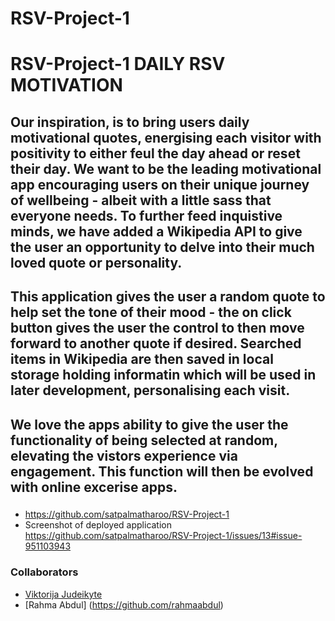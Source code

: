 # RSV-Project-1

# RSV-Project-1      DAILY RSV MOTIVATION

## Our inspiration, is to bring users daily motivational quotes, energising each visitor with positivity to either feul the day ahead or reset their day.  We want to be the leading motivational app encouraging users on their unique journey of wellbeing - albeit with a little sass that everyone needs.  To further feed inquistive minds, we have added a Wikipedia API to give the user an opportunity to delve into their much loved quote or personality. 

## This application gives the user a random quote to help set the tone of their mood - the on click button gives the user the control to then move forward to another quote if desired. Searched items in Wikipedia are then saved in local storage holding informatin which will be used in later development, personalising each visit.

## We love the apps ability to give the user the functionality of being selected at random, elevating the vistors experience via engagement.  This function will then be evolved with online excerise apps.

###
* https://github.com/satpalmatharoo/RSV-Project-1
* Screenshot of deployed application
https://github.com/satpalmatharoo/RSV-Project-1/issues/13#issue-951103943

### Collaborators
* [Viktorija Judeikyte](https://github.com/FJVIKTORIJA)
* [Rahma Abdul] (https://github.com/rahmaabdul)
